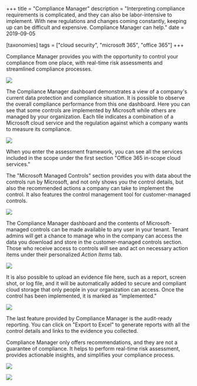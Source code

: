 +++
title = "Compliance Manager"
description = "Interpreting compliance requirements is complicated, and they can also be labor-intensive to implement. With new regulations and changes coming constantly, keeping up can be difficult and expensive. Compliance Manager can help."
date = 2019-09-05

[taxonomies]
tags = ["cloud security", "microsoft 365", "office 365"]
+++

Compliance Manager provides you with the opportunity to control your
compliance from one place, with real-time risk assessments and
streamlined compliance processes.

![](https://o365hq.com/images/498.png)

The Compliance Manager dashboard demonstrates a view of a company's
current data protection and compliance situation. It is possible to
observe the overall compliance performance from this one dashboard. Here
you can see that some controls are implemented by Microsoft while others
are managed by your organization. Each tile indicates a combination of a
Microsoft cloud service and the regulation against which a company wants
to measure its compliance.

![](https://o365hq.com/images/501.png)

When you enter the assessment framework, you can see all the services
included in the scope under the first section "Office 365 in-scope cloud
services."

The "Microsoft Managed Controls" section provides you with data about
the controls run by Microsoft, and not only shows you the control
details, but also the recommended actions a company can take to
implement the control. It also features the control management tool for
customer-managed controls.

![](https://o365hq.com/images/502.png)

The Compliance Manager dashboard and the contents of Microsoft-managed
controls can be made available to any user in your tenant. Tenant admins
will get a chance to manage who in the company can access the data you
download and store in the customer-managed controls section. Those who
receive access to controls will see and act on necessary action items
under their personalized *Action Items* tab.

![](https://o365hq.com/images/505.png)

It is also possible to upload an evidence file here, such as a report,
screen shot, or log file, and it will be automatically added to secure
and compliant cloud storage that only people in your organization can
access. Once the control has been implemented, it is marked as
"implemented."

![](https://o365hq.com/images/499.png)

The last feature provided by Compliance Manager is the audit-ready
reporting. You can click on  "Export to Excel" to generate reports
with all the control details and links to the evidence you collected.

Compliance Manager only offers recommendations, and they are not a
guarantee of compliance. It helps to perform real-time risk assessment,
provides actionable insights, and simplifies your compliance process.

![](https://o365hq.com/images/500.png)

![](https://o365hq.com/images/504.png)
